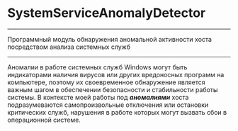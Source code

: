 # SystemServiceAnomalyDetector
____
Программный модуль обнаружения аномальной активности хоста посредством анализа системных служб
____
Аномалии в работе системных служб Windows могут быть индикаторами наличия вирусов или других вредоносных программ на компьютере, поэтому их своевременное обнаружение является важным шагом в обеспечении безопасности и стабильности работы системы.
В контексте моей работы под ***аномалиями*** хоста подразумеваются самопроизвольные отключения или остановки критических служб, нарушения в работе которых могут вызвать сбои в операционной системе.


